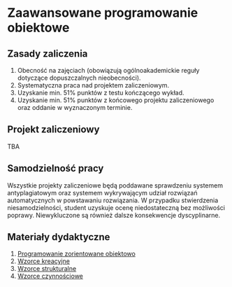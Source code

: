 # Zaawansowane programowanie obiektowe

## Zasady zaliczenia
1. Obecność na zajęciach (obowiązują ogólnoakademickie reguły dotyczące dopuszczalnych nieobecności).
2. Systematyczna praca nad projektem zaliczeniowym.
3. Uzyskanie min. 51% punktów z testu kończącego wykład.
4. Uzyskanie min. 51% punktów z końcowego projektu zaliczeniowego oraz oddanie w wyznaczonym terminie.

## Projekt zaliczeniowy
TBA

## Samodzielność pracy
Wszystkie projekty zaliczeniowe będą poddawane sprawdzeniu systemem antyplagiatowym oraz systemem wykrywającym udział rozwiązań automatycznych w powstawaniu rozwiązania. W przypadku stwierdzenia niesamodzielności, student uzyskuje ocenę niedostateczną bez możliwości poprawy. Niewykluczone są również dalsze konsekwencje dyscyplinarne.

## Materiały dydaktyczne
1. [Programowanie zorientowane obiektowo](https://github.com/betacord/ZPO/blob/main/1_oop.ipynb)
2. [Wzorce kreacyjne](https://github.com/betacord/ZPO/blob/main/2_creational_patterns.ipynb)
3. [Wzorce strukturalne](https://github.com/betacord/ZPO/blob/main/3_structural_patterns.ipynb)
4. [Wzorce czynnościowe](https://github.com/betacord/ZPO/blob/main/4_behavioral_patterns.ipynb)
